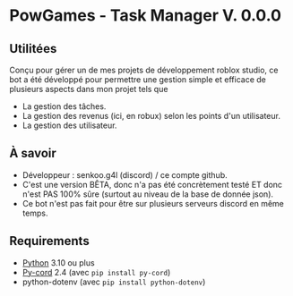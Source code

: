 # PowGames - Task Manager V. 0.0.0

## Utilitées
Conçu pour gérer un de mes projets de développement roblox studio, ce bot a été développé pour permettre une gestion simple et efficace de plusieurs aspects dans mon projet tels que
- La gestion des tâches.
- La gestion des revenus (ici, en robux) selon les points d'un utilisateur.
- La gestion des utilisateur.

## À savoir
- Développeur : senkoo.g4l (discord) / ce compte github.
- C'est une version BÊTA, donc n'a pas été concrètement testé ET donc n'est PAS 100% sûre (surtout au niveau de la base de donnée json).
- Ce bot n'est pas fait pour être sur plusieurs serveurs discord en même temps.

## Requirements
- [Python](https://www.python.org) 3.10 ou plus
- [Py-cord](https://pycord.dev/) 2.4 (avec `pip install py-cord`)
- python-dotenv (avec `pip install python-dotenv`)
